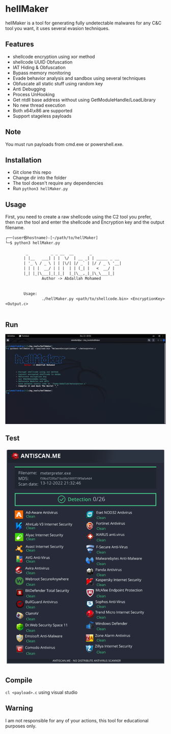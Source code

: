 # hellMaker
hellMaker is a tool for generating fully undetectable malwares for any C&C tool you want, it uses several evasion techniques.

## Features
- shellcode encryption using xor method
- shellcode UUID Obfuscation
- IAT Hiding & Obfuscation
- Bypass memory monitoring
- Evade behavior analysis and sandbox using several techniques
- Obfuscate all static stuff using random key
- Anti Debugging
- Process UnHooking
- Get ntdll base address without using GetModuleHandle/LoadLibrary
- No new thread execution
- Both x64\x86 are supported
- Support stageless payloads

## Note
You must run payloads from cmd.exe or powershell.exe.

## Installation
- Git clone this repo
- Change dir into the folder
- The tool doesn't require any dependencies
- Run `python3 hellMaker.py`

## Usage
First, you need to create a raw shellcode using the C2 tool you prefer,\
then run the tool and enter the shellcode and Encryption key and the output filename.
```
┌──(user㉿hostname)-[~/path/to/hellMaker]
└─$ python3 hellMaker.py

         _          _ _ __  __       _             
        | |__   ___| | |  \/  | __ _| | _____ _ __ 
        | '_ \ / _ \ | | |\/| |/ _` | |/ / _ \ '__|
        | | | |  __/ | | |  | | (_| |   <  __/ |   
        |_| |_|\___|_|_|_|  |_|\__,_|_|\_\___|_|   
                Author -> Abdallah Mohamed                                        

    
        Usage:
                ./hellMaker.py <path/to/shellcode.bin> <EncryptionKey> <Output.c>


```

## Run
![](imgs/Run.png)

## Test
![](imgs/FUD.png)

## Compile
`cl <payload>.c` using visual studio

## Warning
I am not responsible for any of your actions, this tool for educational purposes only.
